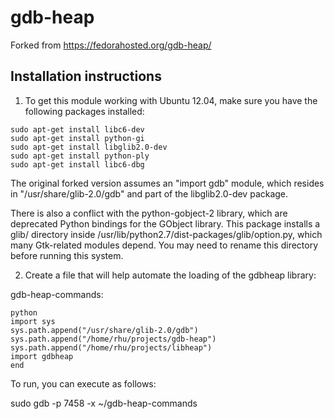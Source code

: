 gdb-heap
========

Forked from https://fedorahosted.org/gdb-heap/

Installation instructions
-------------------------
1. To get this module working with Ubuntu 12.04, make sure you have the following packages installed:

```
sudo apt-get install libc6-dev
sudo apt-get install python-gi
sudo apt-get install libglib2.0-dev
sudo apt-get install python-ply
sudo apt-get install libc6-dbg
```

The original forked version assumes an "import gdb" module, which resides in
"/usr/share/glib-2.0/gdb" and part of the libglib2.0-dev package.

There is also a conflict with the python-gobject-2 library, which are deprecated Python
bindings for the GObject library.  This package installs a glib/ directory inside
/usr/lib/python2.7/dist-packages/glib/option.py, which many Gtk-related modules depend.
You may need to rename this directory before running this system.

2. Create a file that will help automate the loading of the gdbheap library:

gdb-heap-commands:

```
python
import sys
sys.path.append("/usr/share/glib-2.0/gdb")
sys.path.append("/home/rhu/projects/gdb-heap")
sys.path.append("/home/rhu/projects/libheap")
import gdbheap
end
```

To run, you can execute as follows:

sudo gdb -p 7458 -x ~/gdb-heap-commands

